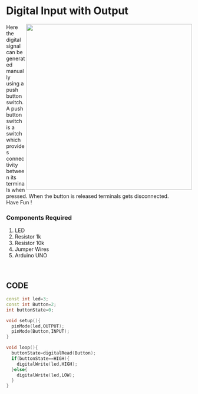 <h1>Digital Input with Output</h1>

<div>
  <img width=450 align=right src="https://github.com/Curovearth/Dive-into-Electronics/blob/main/Basics%201/03-Digital%20Input%20with%20Output/Digital%20Input%20with%20Output.png">
  <p>Here the digital signal can be generated manually using a push button switch.<br>
    A push button switch is a switch which provides connectivity between its terminals when pressed. When the button is released terminals gets disconnected.<br>
  Have Fun !</p>
  
  <h3>Components Required</h3>
  <ol>
    <li>LED</li>
    <li>Resistor 1k</li>
    <li>Resistor 10k</li>
    <li>Jumper Wires</li>
    <li>Arduino UNO</li>
  </ol>
</div>
<br>
  
## CODE
```C++
const int led=3;
const int Button=2;
int buttonState=0;

void setup(){
  pinMode(led,OUTPUT);
  pinMode(Button,INPUT);
}

void loop(){
  buttonState=digitalRead(Button);
  if(buttonState==HIGH){
  	digitalWrite(led,HIGH);
  }else{
  	digitalWrite(led,LOW);
  }
}
```
